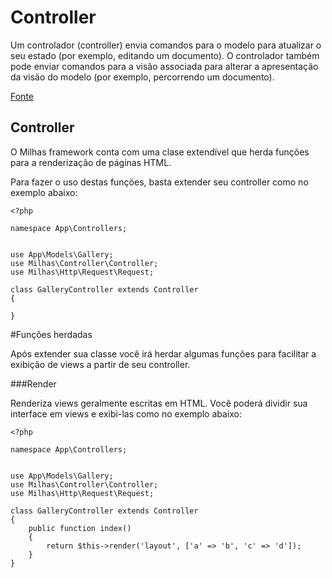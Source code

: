 # Controller

Um controlador (controller) envia comandos para o modelo para atualizar o seu estado (por exemplo, editando um documento). O controlador também pode enviar comandos para a visão associada para alterar a apresentação da visão do modelo (por exemplo, percorrendo um documento).

[Fonte](https://pt.wikipedia.org/wiki/MVC)

## Controller

O Milhas framework conta com uma clase extendível que herda funções para a renderização de páginas HTML.

Para fazer o uso destas funções, basta extender seu controller como no exemplo abaixo:

```
<?php

namespace App\Controllers;


use App\Models\Gallery;
use Milhas\Controller\Controller;
use Milhas\Http\Request\Request;

class GalleryController extends Controller
{
    
}
```

#Funções herdadas

Após extender sua classe você irá herdar algumas funções para facilitar a exibição de views a partir de seu controller.

###Render

Renderiza views geralmente escritas em HTML. Você poderá dividir sua interface em views e exibi-las como no exemplo abaixo:

```
<?php

namespace App\Controllers;


use App\Models\Gallery;
use Milhas\Controller\Controller;
use Milhas\Http\Request\Request;

class GalleryController extends Controller
{
    public function index()
    {
        return $this->render('layout', ['a' => 'b', 'c' => 'd']);
    }
}
```
